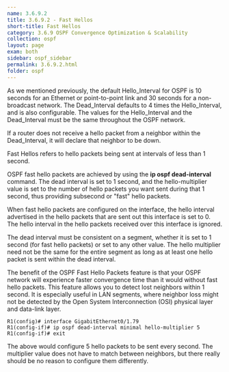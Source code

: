 ```yaml
---
name: 3.6.9.2
title: 3.6.9.2 - Fast Hellos
short-title: Fast Hellos
category: 3.6.9 OSPF Convergence Optimization & Scalability
collection: ospf
layout: page
exam: both
sidebar: ospf_sidebar
permalink: 3.6.9.2.html
folder: ospf
---
```

As we mentioned previously, the default Hello_Interval for OSPF is 10 seconds for an Ethernet or point-to-point link and 30 seconds for a non-broadcast network. The Dead_Interval defaults to 4 times the Hello_Interval, and is also configurable. The values for the Hello_Interval and the Dead_Interval must be the same throughout the OSPF network.

If a router does not receive a hello packet from a neighbor within the Dead_Interval, it will declare that neighbor to be down.

Fast Hellos refers to hello packets being sent at intervals of less than 1 second.

OSPF fast hello packets are achieved by using the **ip ospf dead-interval** command. The dead interval is set to 1 second, and the hello-multiplier value is set to the number of hello packets you want sent during that 1 second, thus providing subsecond or "fast" hello packets.

When fast hello packets are configured on the interface, the hello interval advertised in the hello packets that are sent out this interface is set to 0. The hello interval in the hello packets received over this interface is ignored.

The dead interval must be consistent on a segment, whether it is set to 1 second (for fast hello packets) or set to any other value. The hello multiplier need not be the same for the entire segment as long as at least one hello packet is sent within the dead interval.

The benefit of the OSPF Fast Hello Packets feature is that your OSPF network will experience faster convergence time than it would without fast hello packets. This feature allows you to detect lost neighbors within 1 second. It is especially useful in LAN segments, where neighbor loss might not be detected by the Open System Interconnection (OSI) physical layer and data-link layer.
```
R1(config)# interface GigabitEthernet0/1.79
R1(config-if)# ip ospf dead-interval minimal hello-multiplier 5
R1(config-if)# exit
```
The above would configure 5 hello packets to be sent every second. The multiplier value does not have to match between neighbors, but there really should be no reason to configure them differently.
